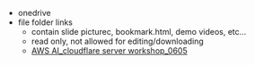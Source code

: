 - onedrive
- file folder links
  - contain slide picturec, bookmark.html, demo videos, etc...
  - read only, not allowed for editing/downloading
  - [AWS AI_cloudflare server workshop_0605](https://1drv.ms/f/c/ad5402899a8c34fb/EkZ6ErUytU5Mn446iJy6N50B55mT5r8tdjoBPcjNXE-S1A?e=2BaTOs)
